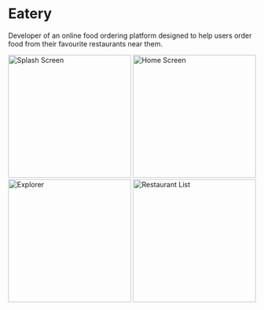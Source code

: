 # Eatery
Developer of an online food ordering platform designed to help users order food from their favourite restaurants near them. 

<img src="https://user-images.githubusercontent.com/61134127/134646008-de04bae7-8db4-41c6-8f87-78ae4fa681f8.jpg" width="250" title="Splash Screen" /> <img src="https://user-images.githubusercontent.com/61134127/134645030-322cf72a-11ab-4fbe-aa34-681d949033ee.png" width="250" title="Home Screen" /> <img src="https://user-images.githubusercontent.com/61134127/134645645-641b551e-b2c8-4a63-9edf-9d47d0a333b6.png" width="250" title="Explorer" /> <img src="https://user-images.githubusercontent.com/61134127/134645757-816a5f71-a299-4324-9098-43866f530f51.png" width="250" title="Restaurant List" />

